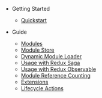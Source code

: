 * Getting Started
    * [Quickstart](GettingStarted.md)

* Guide
    * [Modules](reference/Modules.md)
    * [Module Store](reference/ModuleStore.md)
    * [Dynamic Module Loader](reference/DynamicModuleLoader.md)
    * [Usage with Redux Saga](reference/ReduxSaga.md)
    * [Usage with Redux Observable](reference/ReduxObservable.md)
    * [Module Reference Counting](reference/ModuleCounting.md)
    * [Extensions](reference/Extensions.md)
    * [Lifecycle Actions](reference/LifecycleActions.md)
